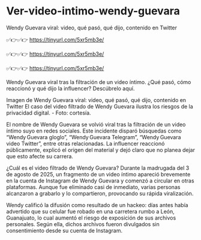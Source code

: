 # Ver-video-intimo-wendy-guevara

Wendy Guevara viral: video, qué pasó, qué dijo, contenido en Twitter

✅👉✅👉 https://tinyurl.com/5xr5mb3e/

✅👉✅👉 https://tinyurl.com/5xr5mb3e/

✅👉✅👉 https://tinyurl.com/5xr5mb3e/

Wendy Guevara viral tras la filtración de un video íntimo. ¿Qué pasó, cómo reaccionó y qué dijo la influencer? Descúbrelo aquí.

Imagen de Wendy Guevara viral: video, qué pasó, qué dijo, contenido en Twitter El caso del video filtrado de Wendy Guevara ilustra los riesgos de la privacidad digital. - Foto: cortesía.

El nombre de Wendy Guevara se volvió viral tras la filtración de un video íntimo suyo en redes sociales. Este incidente disparó búsquedas como “Wendy Guevara gloglo”, “Wendy Guevara Telegram”, “Wendy Guevara video Twitter”, entre otras relacionadas. La influencer reaccionó públicamente, explicó el origen del material y dejó claro que no planea dejar que esto afecte su carrera.

¿Cuál es el video filtrado de Wendy Guevara? Durante la madrugada del 3 de agosto de 2025, un fragmento de un video íntimo apareció brevemente en la cuenta de Instagram de Wendy Guevara y comenzó a circular en otras plataformas. Aunque fue eliminado casi de inmediato, varias personas alcanzaron a grabarlo y lo compartieron, provocando su rápida viralización.

Wendy calificó la difusión como resultado de un hackeo: días antes había advertido que su celular fue robado en una carretera rumbo a León, Guanajuato, lo cual aumentó el riesgo de exposición de sus archivos personales. Según ella, dichos archivos fueron divulgados sin consentimiento desde su cuenta de Instagram.
